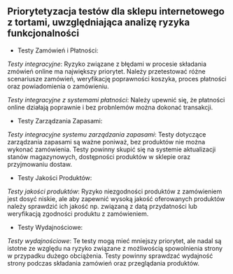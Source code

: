 ## Priorytetyzacja testów dla sklepu internetowego z tortami, uwzględniająca analizę ryzyka funkcjonalności

- Testy Zamówień i Płatności:
  
*Testy integracyjne*: Ryzyko związane z błędami w procesie składania zmówień online ma największy priorytet. Należy przetestować różne scenariusze zamówień, weryfikację poprawności koszyka, proces płatności oraz powiadomienia o zamówieniu.

*Testy integracyjne z systemami płatności*: Należy upewnić się, że płatności online działają poprawnie i bez probnlemów można dokonać transakcji. 

- Testy Zarządzania Zapasami:
  
*Testy integracyjne systemu zarządzania zapasami*: Testy dotyczące zarządzania zapasami są ważne poniważ, bez produktów nie można wykonać zamówienia. Testy powinny skupić się na systemie aktualizacji stanów magazynowych, dostępności produktów w sklepie oraz przyjmowaniu dostaw.  

- Testy Jakości Produktów:
  
*Testy jakości produktów*: Ryzyko niezgodności produktów z zamówieniem jest dosyć niskie, ale aby zapewnić wysoką jakość oferowanych produktów należy sprawdzić ich jakość np. związaną z datą przydatności lub weryfikacją zgodności produktu z zamówieniem.

- Testy Wydajnościowe:
  
*Testy wydajnościowe*: Te testy mogą mieć mniejszy priorytet, ale nadal są istotne ze względu na ryzyko związane z możliwością spowolnienia strony w przypadku dużego obciążenia. Testy powinny sprawdzać wydajność strony podczas składania zamówień oraz przeglądania produktów.

